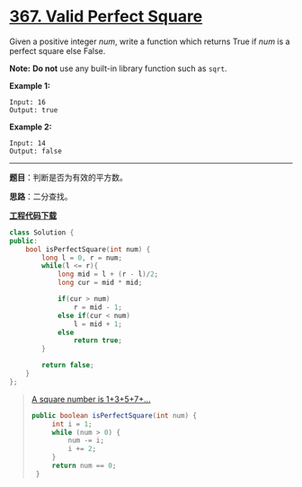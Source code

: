 # [367. Valid Perfect Square](https://leetcode.com/problems/valid-perfect-square/)

Given a positive integer *num*, write a function which returns True if *num* is a perfect square else False.

**Note:** **Do not** use any built-in library function such as `sqrt`.

**Example 1:**

```
Input: 16
Output: true
```

**Example 2:**

```
Input: 14
Output: false
```

-----

**题目**：判断是否为有效的平方数。

**思路**：二分查找。

[**工程代码下载**](https://github.com/shenkh/leetcode)

```cpp
class Solution {
public:
    bool isPerfectSquare(int num) {
        long l = 0, r = num;
        while(l <= r){
            long mid = l + (r - l)/2;
            long cur = mid * mid;

            if(cur > num)
                r = mid - 1;
            else if(cur < num)
                l = mid + 1;
            else
                return true;
        }

        return false;
    }
};
```



> [A square number is 1+3+5+7+...](https://leetcode.com/problems/valid-perfect-square/discuss/83874/A-square-number-is-1+3+5+7+...-JAVA-code)
>
> ```java
> public boolean isPerfectSquare(int num) {
>      int i = 1;
>      while (num > 0) {
>          num -= i;
>          i += 2;
>      }
>      return num == 0;
>  }
> ```
>
>

